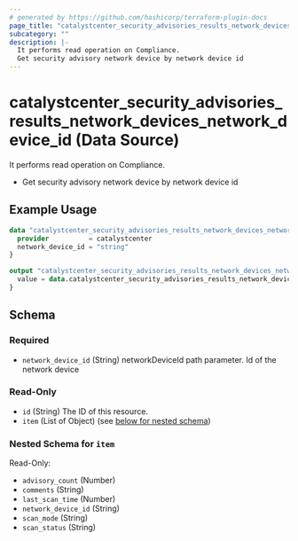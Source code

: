 ```yaml
---
# generated by https://github.com/hashicorp/terraform-plugin-docs
page_title: "catalystcenter_security_advisories_results_network_devices_network_device_id Data Source - terraform-provider-catalystcenter"
subcategory: ""
description: |-
  It performs read operation on Compliance.
  Get security advisory network device by network device id
---
```


# catalystcenter_security_advisories_results_network_devices_network_device_id (Data Source)

It performs read operation on Compliance.

- Get security advisory network device by network device id

## Example Usage

```terraform
data "catalystcenter_security_advisories_results_network_devices_network_device_id" "example" {
  provider          = catalystcenter
  network_device_id = "string"
}

output "catalystcenter_security_advisories_results_network_devices_network_device_id_example" {
  value = data.catalystcenter_security_advisories_results_network_devices_network_device_id.example.item
}
```

<!-- schema generated by tfplugindocs -->
## Schema

### Required

- `network_device_id` (String) networkDeviceId path parameter. Id of the network device

### Read-Only

- `id` (String) The ID of this resource.
- `item` (List of Object) (see [below for nested schema](#nestedatt--item))

<a id="nestedatt--item"></a>
### Nested Schema for `item`

Read-Only:

- `advisory_count` (Number)
- `comments` (String)
- `last_scan_time` (Number)
- `network_device_id` (String)
- `scan_mode` (String)
- `scan_status` (String)
